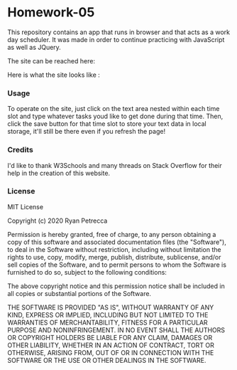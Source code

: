 # Homework-05

This repository contains an app that runs in browser and that acts as a work day scheduler.  It was made in order to continue practicing with JavaScript as well as JQuery.

The site can be reached here: 

Here is what the site looks like : 

### Usage

To operate on the site, just click on the text area nested within each time slot and type whatever tasks youd like to get done during that time.  Then, click the save button for that time slot to store your text data in local storage, it'll still be there even if you refresh the page!

### Credits

I'd like to thank W3Schools and many threads on Stack Overflow for their help in the creation of this website.

### License

MIT License

Copyright (c) 2020 Ryan Petrecca

Permission is hereby granted, free of charge, to any person obtaining a copy of this software and associated documentation files (the "Software"), to deal in the Software without restriction, including without limitation the rights to use, copy, modify, merge, publish, distribute, sublicense, and/or sell copies of the Software, and to permit persons to whom the Software is furnished to do so, subject to the following conditions:

The above copyright notice and this permission notice shall be included in all copies or substantial portions of the Software.

THE SOFTWARE IS PROVIDED "AS IS", WITHOUT WARRANTY OF ANY KIND, EXPRESS OR IMPLIED, INCLUDING BUT NOT LIMITED TO THE WARRANTIES OF MERCHANTABILITY, FITNESS FOR A PARTICULAR PURPOSE AND NONINFRINGEMENT. IN NO EVENT SHALL THE AUTHORS OR COPYRIGHT HOLDERS BE LIABLE FOR ANY CLAIM, DAMAGES OR OTHER LIABILITY, WHETHER IN AN ACTION OF CONTRACT, TORT OR OTHERWISE, ARISING FROM, OUT OF OR IN CONNECTION WITH THE SOFTWARE OR THE USE OR OTHER DEALINGS IN THE SOFTWARE.